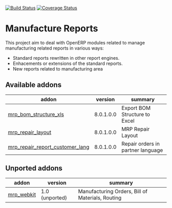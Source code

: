 [![Build Status](https://travis-ci.org/OCA/manufacture-reporting.svg?branch=8.0)](https://travis-ci.org/OCA/manufacture-reporting)
[![Coverage Status](https://coveralls.io/repos/OCA/manufacture-reporting/badge.png?branch=8.0)](https://coveralls.io/r/OCA/manufacture-reporting?branch=8.0)

Manufacture Reports
===================

This project aim to deal with OpenERP modules related to manage manufacturing related reports in various ways:

- Standard reports rewritten in other report engines.
- Enhacements or extensions of the standard reports.
- New reports related to manufacturing area

[//]: # (addons)

Available addons
----------------
addon | version | summary
--- | --- | ---
[mrp_bom_structure_xls](mrp_bom_structure_xls/) | 8.0.1.0.0 | Export BOM Structure to Excel
[mrp_repair_layout](mrp_repair_layout/) | 8.0.1.0.0 | MRP Repair Layout
[mrp_repair_report_customer_lang](mrp_repair_report_customer_lang/) | 8.0.1.0.0 | Repair orders in partner language

Unported addons
---------------
addon | version | summary
--- | --- | ---
[mrp_webkit](mrp_webkit/) | 1.0 (unported) | Manufacturing Orders, Bill of Materials, Routing

[//]: # (end addons)
